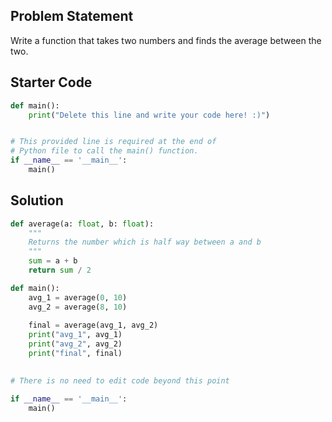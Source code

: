 ## Problem Statement

Write a function that takes two numbers and finds the average between the two.

## Starter Code

```py
def main():
    print("Delete this line and write your code here! :)")


# This provided line is required at the end of
# Python file to call the main() function.
if __name__ == '__main__':
    main()
```

## Solution

```py
def average(a: float, b: float):
    """
    Returns the number which is half way between a and b
    """
    sum = a + b
    return sum / 2

def main():
    avg_1 = average(0, 10)
    avg_2 = average(8, 10)
    
    final = average(avg_1, avg_2)
    print("avg_1", avg_1)
    print("avg_2", avg_2)
    print("final", final)
    

# There is no need to edit code beyond this point

if __name__ == '__main__':
    main()
```